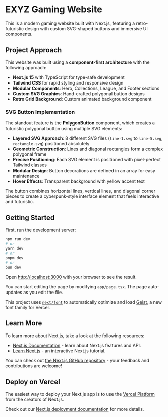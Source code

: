 # EXYZ Gaming Website

This is a modern gaming website built with Next.js, featuring a retro-futuristic design with custom SVG-shaped buttons and immersive UI components.

## Project Approach

This website was built using a **component-first architecture** with the following approach:

- **Next.js 15** with TypeScript for type-safe development
- **Tailwind CSS** for rapid styling and responsive design
- **Modular Components**: Hero, Collections, League, and Footer sections
- **Custom SVG Graphics**: Hand-crafted polygonal button designs
- **Retro Grid Background**: Custom animated background component

### SVG Button Implementation

The standout feature is the **PolygonButton** component, which creates a futuristic polygonal button using multiple SVG elements:

- **Layered SVG Approach**: 8 different SVG files (`line-1.svg` to `line-5.svg`, `rectangle.svg`) positioned absolutely
- **Geometric Construction**: Lines and diagonal rectangles form a complex polygonal frame
- **Precise Positioning**: Each SVG element is positioned with pixel-perfect Tailwind classes
- **Modular Design**: Button decorations are defined in an array for easy maintenance
- **Hover Effects**: Transparent background with yellow accent text

The button combines horizontal lines, vertical lines, and diagonal corner pieces to create a cyberpunk-style interface element that feels interactive and futuristic.

## Getting Started

First, run the development server:

```bash
npm run dev
# or
yarn dev
# or
pnpm dev
# or
bun dev
```

Open [http://localhost:3000](http://localhost:3000) with your browser to see the result.

You can start editing the page by modifying `app/page.tsx`. The page auto-updates as you edit the file.

This project uses [`next/font`](https://nextjs.org/docs/app/building-your-application/optimizing/fonts) to automatically optimize and load [Geist](https://vercel.com/font), a new font family for Vercel.

## Learn More

To learn more about Next.js, take a look at the following resources:

- [Next.js Documentation](https://nextjs.org/docs) - learn about Next.js features and API.
- [Learn Next.js](https://nextjs.org/learn) - an interactive Next.js tutorial.

You can check out [the Next.js GitHub repository](https://github.com/vercel/next.js) - your feedback and contributions are welcome!

## Deploy on Vercel

The easiest way to deploy your Next.js app is to use the [Vercel Platform](https://vercel.com/new?utm_medium=default-template&filter=next.js&utm_source=create-next-app&utm_campaign=create-next-app-readme) from the creators of Next.js.

Check out our [Next.js deployment documentation](https://nextjs.org/docs/app/building-your-application/deploying) for more details.
